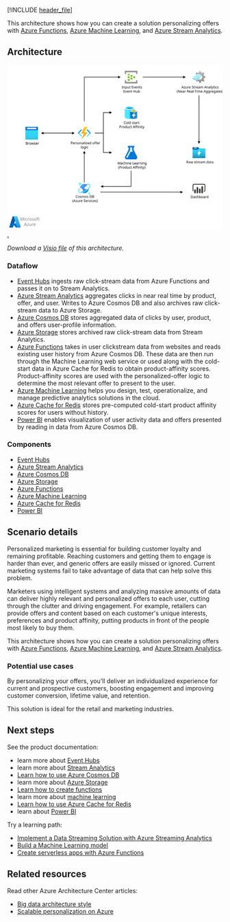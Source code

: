 [!INCLUDE [header_file](../../../includes/sol-idea-header.md)]

This architecture shows how you can create a solution personalizing offers with [Azure Functions](/azure/azure-functions/functions-overview), [Azure Machine Learning](/azure/machine-learning/overview-what-is-azure-ml), and [Azure Stream Analytics](/azure/stream-analytics/stream-analytics-introduction).

## Architecture

[ ![Architecture diagram: personalizing offers with machine learning and near real time analytics](_images/personalized-marketing.svg).](_images/personalized-marketing.svg#lightbox)

*Download a [Visio file](https://arch-center.azureedge.net/personalized-marketing.vsdx) of this architecture.*

### Dataflow

- [Event Hubs](https://azure.microsoft.com/services/event-hubs) ingests raw click-stream data from Azure Functions and passes it on to Stream Analytics.
- [Azure Stream Analytics](https://azure.microsoft.com/services/stream-analytics) aggregates clicks in near real time by product, offer, and user. Writes to Azure Cosmos DB and also archives raw click-stream data to Azure Storage.
- [Azure Cosmos DB](https://azure.microsoft.com/services/cosmos-db) stores aggregated data of clicks by user, product, and offers user-profile information.
- [Azure Storage](https://azure.microsoft.com/services/storage) stores archived raw click-stream data from Stream Analytics.
- [Azure Functions](https://azure.microsoft.com/services/functions) takes in user clickstream data from websites and reads existing user history from Azure Cosmos DB. These data are then run through the Machine Learning web service or used along with the cold-start data in Azure Cache for Redis to obtain product-affinity scores. Product-affinity scores are used with the personalized-offer logic to determine the most relevant offer to present to the user.
- [Azure Machine Learning](https://azure.microsoft.com/services/machine-learning) helps you design, test, operationalize, and manage predictive analytics solutions in the cloud.
- [Azure Cache for Redis](https://azure.microsoft.com/services/cache) stores pre-computed cold-start product affinity scores for users without history.
- [Power BI](https://powerbi.microsoft.com) enables visualization of user activity data and offers presented by reading in data from Azure Cosmos DB.

### Components

- [Event Hubs](https://azure.microsoft.com/services/event-hubs)
- [Azure Stream Analytics](https://azure.microsoft.com/services/stream-analytics)
- [Azure Cosmos DB](https://azure.microsoft.com/services/cosmos-db)
- [Azure Storage](https://azure.microsoft.com/services/storage)
- [Azure Functions](https://azure.microsoft.com/services/functions)
- [Azure Machine Learning](https://azure.microsoft.com/services/machine-learning)
- [Azure Cache for Redis](https://azure.microsoft.com/services/cache)
- [Power BI](https://powerbi.microsoft.com)

## Scenario details

Personalized marketing is essential for building customer loyalty and remaining profitable. Reaching customers and getting them to engage is harder than ever, and generic offers are easily missed or ignored. Current marketing systems fail to take advantage of data that can help solve this problem.

Marketers using intelligent systems and analyzing massive amounts of data can deliver highly relevant and personalized offers to each user, cutting through the clutter and driving engagement. For example, retailers can provide offers and content based on each customer's unique interests, preferences and product affinity, putting products in front of the people most likely to buy them.

This architecture shows how you can create a solution personalizing offers with [Azure Functions](/azure/azure-functions/functions-overview), [Azure Machine Learning](/azure/machine-learning/overview-what-is-azure-ml), and [Azure Stream Analytics](/azure/stream-analytics/stream-analytics-introduction).

### Potential use cases

By personalizing your offers, you'll deliver an individualized experience for current and prospective customers, boosting engagement and improving customer conversion, lifetime value, and retention.

This solution is ideal for the retail and marketing industries.

## Next steps

See the product documentation:

- learn more about [Event Hubs](/azure/event-hubs/event-hubs-what-is-event-hubs)
- learn more about [Stream Analytics](/azure/stream-analytics/stream-analytics-introduction)
- [Learn how to use Azure Cosmos DB](/azure/cosmos-db)
- learn more about [Azure Storage](/azure/storage/common/storage-introduction)
- [Learn how to create functions](/azure/azure-functions/functions-overview)
- learn more about [machine learning](/azure/machine-learning/overview-what-is-azure-ml)
- [Learn how to use Azure Cache for Redis](/azure/redis-cache/cache-dotnet-how-to-use-azure-redis-cache)
- learn about [Power BI](https://powerbi.microsoft.com/documentation/powerbi-landing-page)

Try a learning path:

- [Implement a Data Streaming Solution with Azure Streaming Analytics](/training/paths/implement-data-streaming-with-asa)
- [Build a Machine Learning model](/training/modules/machine-learning-model-nasa)
- [Create serverless apps with Azure Functions](/training/paths/create-serverless-applications)

## Related resources

Read other Azure Architecture Center articles:

- [Big data architecture style](../../guide/architecture-styles/big-data.yml)
- [Scalable personalization on Azure](/azure/architecture/solution-ideas/articles/build-content-based-recommendation-system-using-recommender)
